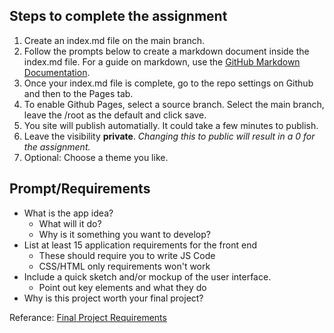 

## Steps to complete the assignment

1. Create an index.md file on the main branch.
2. Follow the prompts below to create a markdown document inside the index.md file. For a guide on markdown, use the [GitHub Markdown Documentation](https://docs.github.com/en/github/writing-on-github/getting-started-with-writing-and-formatting-on-github/basic-writing-and-formatting-syntax#links).
3. Once your index.md file is complete, go to the repo settings on Github and then to the Pages tab.
4. To enable Github Pages, select a source branch. Select the main branch, leave the /root as the default and click save.
5. You site will publish automatially. It could take a few minutes to publish.
6. Leave the visibility **private**. *Changing this to public will result in a 0 for the assignment.*
7. Optional: Choose a theme you like.

## Prompt/Requirements

- What is the app idea?
  - What will it do?
  - Why is it something you want to develop?
- List at least 15 application requirements for the front end
  - These should require you to write JS Code
  - CSS/HTML only requirements won't work
- Include a quick sketch and/or mockup of the user interface.
  - Point out key elements and what they do
- Why is this project worth your final project?

Referance: [Final Project Requirements](https://uvu.instructure.com/courses/606686/assignments/7755171?module_item_id=13222690)
